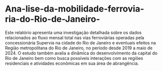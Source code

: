 # Ana-lise-da-mobilidade-ferrovia-ria-do-Rio-de-Janeiro-



Este relatório apresenta uma investigação detalhada sobre os dados relacionados ao fluxo mensal total nas vias ferroviárias operadas pela concessionária Supervia na cidade do Rio de Janeiro e eventuais efeitos na Região metropolitana do Rio de Janeiro, no período desde 2019 a maio de 2024. 
O estudo também avalia a dinâmica do desenvolvimento da capital do Rio de Janeiro bem como busca possíveis interações com as regiões residenciais e atividades econômicas em sua área de abrangência.
